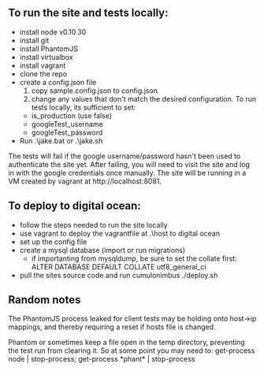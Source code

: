 ## To run the site and tests locally:

* install node v0.10.30
* install git
* install PhantomJS
* install virtualbox
* install vagrant
* clone the repo
* create a config.json file
  1.  copy sample.config.json to config.json
  2.  change any values that don't match the desired configuration.  To run tests locally, its sufficient to set:
    * is_production (use false)
    * googleTest_username
    * googleTest_password
* Run .\jake.bat or .\jake.sh

The tests will fail if the google username/password hasn't been used to authenticate the site yet.  After failing, you will need to visit the site and log in with the google credentials once manually.  The site will be running in a VM created by vagrant at http://localhost:8081.

## To deploy to digital ocean:

* follow the steps needed to run the site locally
* use vagrant to deploy the vagrantfile at .\host to digital ocean
* set up the config file
* create a mysql database (import or run migrations)
  * if importanting from mysqldump, be sure to set the collate first:
    ALTER DATABASE <name> DEFAULT COLLATE utf8_general_ci
* pull the sites source code and run cumulonimbus ./deploy.sh


## Random notes

The PhantomJS process leaked for client tests may be holding onto host->ip mappings, and thereby requiring a reset if hosts file is changed.  

Phantom or sometimes keep a file open in the temp directory, preventing the test run from clearing it.
So at some point you may need to: get-process node | stop-process; get-process \*phant\* | stop-process